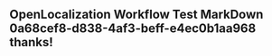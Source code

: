 <properties
ms.topic="hero-topic"
ms.test1="hero-topic"
ms.test2="test"/>

## OpenLocalization Workflow Test MarkDown 0a68cef8-d838-4af3-beff-e4ec0b1aa968 thanks!
